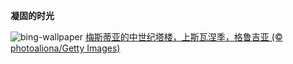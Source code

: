 
**凝固的时光**

![bing-wallpaper](https://www.bing.com/th?id=OHR.SnowySvaneti_ZH-CN7626153023_1920x1080.jpg)
[梅斯蒂亚的中世纪塔楼，上斯瓦涅季，格鲁吉亚 (© photoaliona/Getty Images)](https://www.bing.com/search?q=%E6%A2%85%E6%96%AF%E8%92%82%E4%BA%9A&amp;form=hpcapt&amp;mkt=zh-cn)
  